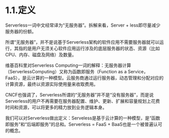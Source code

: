 # 1.1.定义

Serverless一词中文经常译为“无服务器”。拆解来看，Server + less即尽量减少服务器的份额。

所谓“无服务器”，并不是说基于Serverless架构的软件应用不需要服务器就可以运行，其指的是用户无须关心软件应用运行涉及的底层服务器的状态、资源（比如CPU、内存、磁盘及网络）及数量。

维基百科里对Serverless Computing一词的解释：无服务器计算（ServerlessComputing）又称为函数即服务（Function as a Service，FaaS），是云计算的一种模型。云服务商通过运行服务器，动态管理和分配对应的计算资源，最终以资源实际使用量来收取费用。

CNCF也强调了，Serverless所谓的“无服务器”并不是“没有服务器”，而是说Serverless的用户不再需要在服务器配置、维护、更新、扩展和容量规划上花费时间和资源，可以将更多的精力放到业务逻辑本身。

我们可以对Serverless做出定义：Serveless是基于云计算的一种模型，是“函数即服务”和“后端即服务”的总和。Serverless = FaaS + BaaS也是一个被普遍认可的概念。